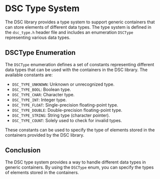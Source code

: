# DSC Type System

The DSC library provides a type system to support generic containers that can store elements of different data types. The type system is defined in the `dsc_type.h` header file and includes an enumeration `DSCType` representing various data types.

## DSCType Enumeration

The `DSCType` enumeration defines a set of constants representing different data types that can be used with the containers in the DSC library. The available constants are:

- `DSC_TYPE_UNKNOWN`: Unknown or unrecognized type.
- `DSC_TYPE_BOOL`: Boolean type.
- `DSC_TYPE_CHAR`: Character type.
- `DSC_TYPE_INT`: Integer type.
- `DSC_TYPE_FLOAT`: Single-precision floating-point type.
- `DSC_TYPE_DOUBLE`: Double-precision floating-point type.
- `DSC_TYPE_STRING`: String type (character pointer).
- `DSC_TYPE_COUNT`: Solely used to check for invalid types.


These constants can be used to specify the type of elements stored in the containers provided by the DSC library.

## Conclusion

The DSC type system provides a way to handle different data types in generic containers. By using the `DSCType` enum, you can specify the types of elements stored in the containers.
